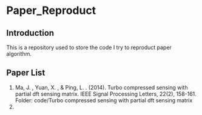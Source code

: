 # Paper_Reproduct
## Introduction
This is a repository used to store the code I try to reproduct paper algorithm.
## Paper List
1. Ma, J. , Yuan, X. , & Ping, L. . (2014). Turbo compressed sensing with partial dft sensing matrix. IEEE Signal Processing Letters, 22(2), 158-161.</br>
Folder: code/Turbo compressed sensing with partial dft sensing matrix
2. 
